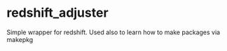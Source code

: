 # redshift_adjuster
Simple wrapper for redshift. Used also to learn how to make packages via makepkg
